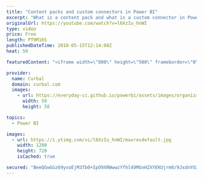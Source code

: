 ```yaml
---
title: "Content packs and custom connectors in Power BI"
excerpt: "What is a content pack and what is a custom connector in Power BI?  In this video I will go through those topics to get you started in with them.  Custom connectors are the connectors you can build in Power BI Desktop to get data from your own or public API sources. Custom connectors are built using"
originalUrl: https://youtube.com/watch?v=l6XzIu_hnWI
type: video
price: Free
length: PT9M16S
publishedDateTime: 2018-05-15T12:14:08Z
heat: 50

featuredContent: "<iframe width=\"800\" height=\"500\" frameborder=\"0\" src=\"https://www.youtube.com/embed/l6XzIu_hnWI\" allow=\"accelerometer; autoplay; encrypted-media; gyroscope; picture-in-picture\" allowfullscreen></iframe>"

provider:
  name: Curbal
  domain: curbal.com
  images:
    - url: https://everyday-cc.github.io/powerbi/assets/images/organizations/curbal.com-50x50.jpg
      width: 50
      height: 50

topics:
  - Power BI

images:
  - url: https://i.ytimg.com/vi/l6XzIu_hnWI/maxresdefault.jpg
    width: 1280
    height: 720
    isCached: true

secured: "BeeQGwGGz69yxoEjM3Tb0+IpO9XRWwwzYfhl49MGnHZXYEKUjrm0/9JxdnYUznpSCQxGLWiUfNUasWL+adrNNNSfKyHlocjLrcAzt++XoIG8rh+WIziVuukekHP8YN2YdoRu7ScHi2YRRc5KT67EW++00swWVqvVQA2ITB6LFvsFRyKaN/Mdo/nG97zkoPsJQk7wZrkAaMoFnYfYYW93ETFNyksxAr+cRk0CJDtmIRwVMBTYTcHCcYfV1K/p/v+FBIcwh5oN9a796H7MPaYXa/917fSGwoJDwBkehyCCNcjparsz7Veqyuit/rA/ITaaumYDD8Q1O7sQxhXSvohbK6b0/rQdok/xCFj5+8rdqt1XdS9c/e3o3NqG4JN/1T/9s1cUrtb9isva03mTP67ykpFUGzr1KgvKMn52YqXyEV4=;HHhOjdVkRDv9EFKQmCoKyA=="
---
```



